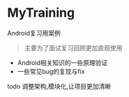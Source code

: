 # MyTraining
Android复习用案例

> 主要为了面试复习回顾更加直观使用

- Android相关知识的一些原理验证
- 一些常见bug的复现与fix



todo 调整架构,模块化,让项目更加清晰
